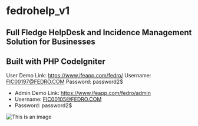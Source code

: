 # fedrohelp_v1

## Full Fledge HelpDesk and Incidence Management Solution for Businesses

## Built with PHP CodeIgniter

  User Demo Link: https://www.ifeapp.com/fedro/
  Username: FIC00197@FEDRO.COM
  Password: password2$ 

- Admin Demo Link: https://www.ifeapp.com/fedro/admin
- Username: FIC00105@FEDRO.COM
- Password: password2$ 

![This is an image](https://www.ifeapp.com/fedro.PNG)
